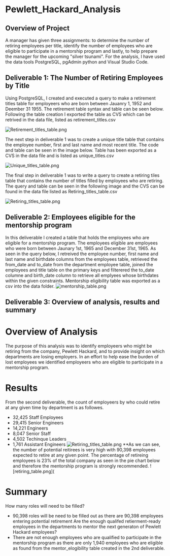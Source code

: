 # Pewlett_Hackard_Analysis

## Overview of Project
A manager has given three assignments: to determine the number of retiring employees per title, identify the number of employees who are eligible to participate in a mentorship program and lastly, to help prepare the manager for the upcoming "silver tsunami". For the analysis, I have used the data tools PostgreSQL, pgAdmin python and Visual Studio Code.

## Deliverable 1: The Number of Retiring Employees by Title
Using PostgreSQL, I created and executed a query to make a retirement titles table for employeers who are born between Jauanry 1, 1952 and Deember 31 1955. The retirement table syntax and table can be seen below. Following the table creation I exported the table as CVS which can be retrived in the data file, listed as retirement_titles.csv

![Retirement_titles_table.png](https://user-images.githubusercontent.com/48603147/145732284-f42c55d7-f057-4b84-bf7b-1c4efbcb5a2a.png)

The next step in deliverable 1 was to create a unique title table that contains the employee number, first and last name and most recent title. The code and table can be seen in the image below. Table has been exported as a CVS in the data file and is listed as unique_titles.csv

![Unique_titles_table.png](https://user-images.githubusercontent.com/48603147/145732245-9bcd65f6-b25b-4c73-864b-9e1c09d286f1.png)

The final step in deliverable 1 was to write a query to create a retiring tiles table that contains the number of titles filled by employees who are retiring. The query and table can be seen in the following image and the CVS can be found in the data file listed as Retiring_titles_table.csv

![Retiring_titles_table.png](https://user-images.githubusercontent.com/48603147/145732205-23aaf015-fc09-4d6a-a235-efc87e8d408e.png)

## Deliverable 2: Employees eligible for the mentorship program
In this deliverable I created a table that holds the employees who are eligible for a mentorship program. The employees eligible are employees who were born between Jaunary 1st, 1965 and December 31st, 1965. As seen in the query below, I retreived the employee number, first name and last name and birthdate columns from the employees table, retrieved the from_date and to_date from the department employee table, joined the employees and title table on the primary keys and filterered the to_date columne and birth_date column to retrieve all emplyees whose birthdates within the given constraints. Mentorship eligibility table was exported as a csv into the data folder.
![mentorship_table.png](https://user-images.githubusercontent.com/48603147/145733249-fb2c111c-7e9d-4f47-905d-ac7ff871e061.png)

## Deliverable 3: Overview of analysis, results and summary
# Overview of Analysis 
The purpose of this analysis was to identify employeers who might be retiring from the company, Pewlett Hackard, and to provide insight on which departments are losing employers. In an effort to help ease the burden of lost employees we identified employeers who are eligible to participate in a mentorship program. 
# Results
From the second deliverable, the count of employeers by who could retire at any given time by department is as followes. 
* 32,425 Staff Employees
* 29,415 Senior Engineers
* 14,221 Engineers
* 8,047 Senior Staff
* 4,502 Techinque Leaders
* 1,761 Assistant Engineers
![Retiring_titles_table.png](https://user-images.githubusercontent.com/48603147/145732205-23aaf015-fc09-4d6a-a235-efc87e8d408e.png)
**As we can see, the number of potential reitirees is very high with 90,398 employees expected to retire at any given point. The percentage of retireing employees is 23% of the total company as seen in the pie chart below and therefore the mentorship program is strongly recommended. 
![retiring_table.png](
# Summary 
How many roles will need to be filled?
* 90,398 roles will be need to be filled out as there are 90,398 employees entering potential retirement
Are the enough qualifed retierment-ready employees in the departments to mentor the next generaton of Pewlett Hackard employees?
* There are not enough employees who are qualified to participate in the mentorship program as there are only 1,940 employees who are eligible as found from the mentor_elogibility table created in the 2nd deliverable.
